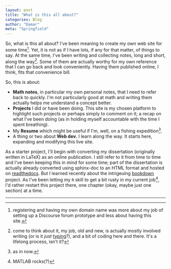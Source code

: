 ```yaml
---
layout: post
title: "What is this all about?"
categories: Blog
author: "Damar"
meta: "Springfield"
---
```


So, what is this all about? I've been meaning to create my own web site for some time[^domain]. Yet, it is not as if I have lots, if any for that matter, of things to say. At the same time, I've been writing and collecting notes, long and short, along the way[^work]. Some of them are actually worthy for my own reference that I can go back and look conveniently. Having them published online, I think, fits that convenience bill.

So, this is about:

- **Math notes**, in particular my own personal notes, that I need to refer back to quickly. I'm not particularly good at math and writing them actually helps me understand a concept better.
- **Projects** I did or have been doing. This site is my chosen platform to highlight such projects or perhaps simply to comment on it; a recap on what I've been doing (as in holding myself accountable with the time I spent breathing).
- My **Resume** which might be useful if I'm, well, on a fishing expedition[^now].
- A thing or two about **Web dev.** I learn along the way. It starts here, expanding and modifying this live site.

As a starter project, I'll begin with converting my dissertation (originally written in LaTeX) as an online publication. I still refer to it from time to time and I've been keeping this in mind for some time; part of the dissertation is actually already converted using sphinx-doc to an HTML format and hosted on [readthedocs](https://wd41-thesis.readthedocs.io/en/latest/). But I learned recently about the intrigeuing [bookdown](https://bookdown.org/) project. As I've been letting my `R` skill to get a bit rusty in my current job[^MATLAB], I'd rather restart this project there, one chapter (okay, maybe just one section) at a time.

---

[^domain]: registering and having my own domain name was more about my job of setting up a Discourse forum prototype and less about having this site.
[^work]: come to think about it, my job, old and new, is actually mostly involved writing (or is it _just_ [typing](https://blog.codinghorror.com/we-are-typists-first-programmers-second/)?), and a bit of coding here and there. It's a lifelong process, isn't it?
[^now]: as in now.
[^MATLAB]: MATLAB rocks(?)
